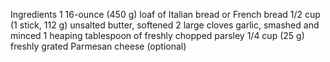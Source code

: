 Ingredients
1 16-ounce (450 g) loaf of Italian bread or French bread
1/2 cup (1 stick, 112 g) unsalted butter, softened
2 large cloves garlic, smashed and minced
1 heaping tablespoon of freshly chopped parsley
1/4 cup (25 g) freshly grated Parmesan cheese (optional)
